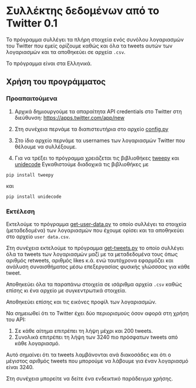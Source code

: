 # Συλλέκτης δεδομένων από το Twitter 0.1

Το πρόγραμμα συλλέγει τα πλήρη στοιχεία ενός συνόλου λογαριασμών 
του Twitter που εμείς ορίζουμε καθώς και όλα τα tweets αυτών των
λογαριασμών και τα αποθηκεύει σε αρχεία `.csv`.

Το πρόγραμμα είναι στα Ελληνικά.

## Χρήση του προγράμματος

### Προαπαιτούμενα

1. Αρχικά δημιουργούμε τα απαραίτητα API credentials στο Twitter στη 
διεύθυνση: https://apps.twitter.com/app/new

2. Στη συνέχεια περνάμε τα διαπιστευτήρια στο αρχείο [config.py](config.py)

3. Στο ίδιο αρχείο περνάμε τα usernames των λογαριασμών Twitter που
θέλουμε να συλλέξουμε.

4. Για να τρέξει το πρόγραμμα χρειάζεται τις βιβλιοθήκες
[tweepy](https://github.com/tweepy/tweepy) και
[unidecode](https://pypi.python.org/pypi/Unidecode)
Εγκαθιστούμε διαδοχικά τις βιβλιοθήκες με
```
pip install tweepy
```
και
```
pip install unidecode
```
	
### Εκτέλεση

Εκτελούμε το πρόγραμμα [get-user-data.py](get-user-data.py) το οποίο 
συλλέγει τα στοιχεία (μεταδεδομένα) των λογαριασμών που έχουμε ορίσει
και τα αποθηκεύει στο αρχείο `user data.csv`.

Στη συνέχεια εκτελούμε το πρόγραμμα [get-tweets.py](get-tweets.py) το 
οποίο συλλέγει όλα τα tweets των λογαριασμών μαζί με τα μεταδεδομένα τους
όπως αριθμός retweets, αριθμός likes κ.ά. ενώ ταυτόχρονα εφαρμόζει και
ανάλυση συναισθήματος μέσω επεξεργασίας φυσικής γλώσσσας για κάθε tweet.

Αποθηκεύει όλα τα παραπάνω στοιχεία σε ισάριθμα αρχεία `.csv` 
καθώς επίσης κι ένα αρχείο με συγκεντρωτικά στοιχεία.

Αποθηκεύει επίσης και τις εικόνες προφίλ των λογαριασμών.

Να σημειωθεί ότι το Twitter έχει δύο περιορισμούς όσον αφορά στη χρήση του API:

1. Σε κάθε αίτημα επιτρέπει τη λήψη μέχρι και 200 tweets.
2. Συνολικά επιτρέπει τη λήψη των 3240 πιο πρόσφατων tweets από κάθε λογαριασμό.

Αυτό σημαίνει ότι τα tweets λαμβάνονται ανά διακοσάδες και ότι ο μέγιστος
αριθμός tweets που μπορούμε να λάβουμε για έναν λογαριασμό είναι 3240.

Στη συνέχεια μπορείτε να δείτε ένα ενδεικτικό παράδειγμα χρήσης.
